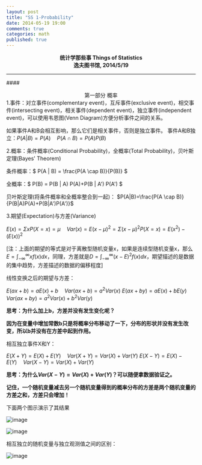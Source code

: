 ```yaml
---
layout: post
title: "SS 1-Probability"
date: 2014-05-19 19:00
comments: true
categories: math
published: true
---
```


**<center>统计学那些事 Things of Statistics</center>**
**<center>逸夫图书馆, 2014/5/19</center>**

----------

####<center>第一部分 概率</center>
1.事件：对立事件(complementary event)，互斥事件(exclusive event)，相交事件(intersecting event)，相关事件(dependent event)，独立事件(independent event)，可以使用韦恩图(Venn Diagram)方便分析事件之间的关系。

如果事件A和B会相互影响，那么它们是相关事件，否则是独立事件。
事件A和B独立：$P(A|B)=P(A) \quad P(A \cap B)=P(A)P(B)$

2.概率：条件概率(Conditional Probability)，全概率(Total Probability)，贝叶斯定理(Bayes' Theorem)

条件概率：$ P(A \| B) = \frac{P(A \cap B)}{P(B)} $

全概率：$ P(B) = P(B \| A) P(A)+P(B \| A') P(A') $

贝叶斯定理(将条件概率和全概率整合到一起)：
$P(A|B)=\frac{P(A \cap B)}{P(B|A)P(A)+P(B|A')P(A')}$

3.期望(Expectation)与方差(Variance)

$E(x)=\Sigma xP(X=x)=\mu \quad Var(x)=E(x-\mu)^{2}=\Sigma (x-\mu)^2P(X=x)=E(x^{2})-(E(x))^{2}$

[注：上面的期望的等式是对于离散型随机变量x，如果是连续型随机变量x，那么$E=\int_{-\infty}^{\infty} xf(x)dx$，同理，方差就是$D=\int_{-\infty}^{\infty} (x-E)^{2}f(x)dx$，期望描述的是数据的集中趋势，方差描述的数据的偏移程度]

线性变换之后的期望与方差：

$E(ax+b)=aE(x)+b \quad Var(ax+b)=a^{2}Var(x)$
$E(ax+by)=aE(x)+bE(y) \quad Var(ax+by)=a^{2}Var(x)+b^{2}Var(y)$

**思考：为什么加上b，方差并没有发生变化呢？**

**因为在变量中增加常数b只是将概率分布移动了一下，分布的形状并没有发生改变，所以b并没有在方差中起到作用。**

相互独立事件X和Y：

$E(X+Y)=E(X)+E(Y) \quad Var(X+Y)=Var(X)+Var(Y)$
$E(X-Y)=E(X)-E(Y) \quad Var(X-Y)=Var(X)+Var(Y)$

**思考：为什么$Var(X-Y)=Var(X)+Var(Y)$？可以随便拿数据验证之。**

**记住，一个随机变量减去另一个随机变量得到的概率分布的方差是两个随机变量的方差之和，方差只会增加！**

下面两个图示演示了其结果

![image](http://hujiaweibujidao.github.io/images/math/varxplusy.png)

![image](http://hujiaweibujidao.github.io/images/math/varxminusy.png)

相互独立的随机变量与独立观测值之间的区别：

![image](http://hujiaweibujidao.github.io/images/math/independentobservation.png)

